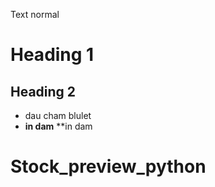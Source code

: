 Text normal
# Heading 1
## Heading 2
* dau cham blulet
* **in dam**
**in dam 
# Stock_preview_python

